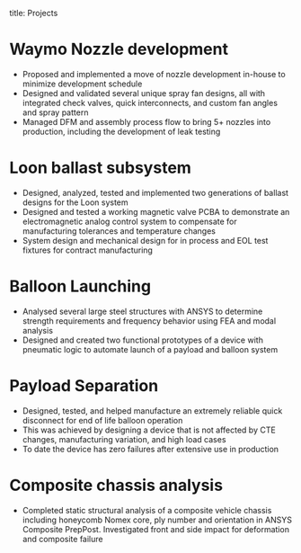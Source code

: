 title: Projects

# Waymo Nozzle development
* Proposed and implemented a move of nozzle development in-house to minimize development schedule
* Designed and validated several unique spray fan designs, all with integrated check valves, quick interconnects, and custom fan angles and spray pattern  
* Managed DFM and assembly process flow to bring 5+ nozzles into production, including the development of leak testing
# Loon ballast subsystem
* Designed, analyzed, tested and implemented two generations of ballast designs for the Loon system 
* Designed and tested a working magnetic valve PCBA to demonstrate an electromagnetic analog control system to compensate for manufacturing tolerances and temperature changes
* System design and mechanical design for in process and EOL test fixtures for contract manufacturing
# Balloon Launching
* Analysed several large steel structures with ANSYS to determine strength requirements and frequency behavior using FEA and modal analysis
* Designed and created two functional prototypes of a device with pneumatic logic to automate launch of a payload and balloon system 
# Payload Separation
* Designed, tested, and helped manufacture an extremely reliable quick disconnect for end of life balloon operation
* This was achieved by designing a device that is not affected by CTE changes, manufacturing variation, and high load cases
* To date the device has zero failures after extensive use in production
# Composite chassis analysis
* Completed static structural analysis of a composite vehicle chassis including honeycomb Nomex core, ply number and orientation in ANSYS Composite PrepPost. Investigated front and side impact for deformation and composite failure
